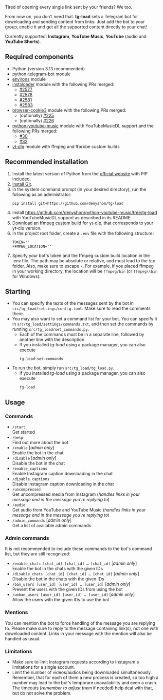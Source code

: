 Tired of opening every single link sent by your friends? We too.

From now on, you don't need that. **tg-load** sets a Telegram bot for downloading and sending content from links. Just add the bot to your group, enable it and get all the supported content directly to your chat!

Currently supported: **Instagram**, **YouTube Music**, **YouTube** (audio and **YouTube Shorts**).

## Required components
- Python (version 3.13 recommended)
- [python-telegram-bot](https://github.com/python-telegram-bot/python-telegram-bot) module
- [environs](https://github.com/sloria/environs) module
- [instaloader](https://github.com/instaloader/instaloader) module with the following PRs merged:
   * [#2577](https://github.com/instaloader/instaloader/pull/2577)
   * [#2578](https://github.com/instaloader/instaloader/pull/2578)
   * [#2581](https://github.com/instaloader/instaloader/pull/2581)
   * [#2583](https://github.com/instaloader/instaloader/pull/2583)
- [browser-cookie3](https://github.com/borisbabic/browser_cookie3) module with the following PRs merged:
   * (optionally) [#225](https://github.com/borisbabic/browser_cookie3/pull/225)
   * (optionally) [#226](https://github.com/borisbabic/browser_cookie3/pull/226)
- [python-youtube-music](https://github.com/tombulled/python-youtube-music) module with YouTubeMusicDL support and the following PRs merged:
  * [#30](https://github.com/tombulled/python-youtube-music/pull/30)
  * [#32](https://github.com/tombulled/python-youtube-music/pull/32)
- [yt-dlp](https://github.com/yt-dlp/yt-dlp) module with ffmpeg and ffprobe custom builds

## Recommended installation
1. Install the latest version of Python from the [official website](https://www.python.org/downloads/) with PIP included.
2. [Install Git](https://github.com/git-guides/install-git).
3. In the system command prompt (in your desired directory), run the following as an administrator:<br/>
   ```
   pip install git+https://github.com/denyshon/tg-load
   ```
5. Install https://github.com/denyshon/python-youtube-music/tree/tg-load with YouTubeMusicDL support as described in its README.
6. [Download an ffmpeg custom build](https://github.com/yt-dlp/FFmpeg-Builds) for [yt-dlp](https://github.com/yt-dlp/yt-dlp), that corresponds to your yt-dlp version.
7. In the project root folder, create a `.env` file with the following structure:
   ```
   TOKEN=''
   FFMPEG_LOCATION=''
   ```
8. Specify your bot's token and the ffmpeg custom build location in the .env file. The path may be absolute or relative, and must lead to the `bin` folder. Also, make sure to escape `\`. For example, if you placed ffmpeg in your working directory, the location will be `ffmpeg/bin` (or `ffmpeg\\bin` for Windows).


## Starting
- You can specify the texts of the messages sent by the bot in `src/tg_load/settings/config.toml`. Make sure to read the comments there.
- You may also want to set a command list for your bot. You can specify it in `src/tg_load/settings/commands.txt`, and then set the commands by running `src/tg_load/set_commands.py`.
  - Each of the commands must be in a separate line, followed by another line with the description.
  - If you installed *tg-load* using a package manager, you can also execute
    ```
    tg-load-set-commands
    ```
- To run the bot, simply run `src/tg_load/tg_load.py`.
  - If you installed *tg-load* using a package manager, you can also execute
    ```
    tg-load
    ```


## Usage
### Commands
- `/start`<br/>
  Get started
- `/help`<br/>
  Find out more about the bot
- `/enable` [*admin only*]<br/>
  Enable the bot in the chat
- `/disable` [*admin only*]<br/>
  Disable the bot in the chat
- `/enable_captions`<br/>
  Enable Instagram caption downloading in the chat
- `/disable_captions`<br/>
  Disable Instagram caption downloading in the chat
- `/uncompressed`<br/>
  Get uncompressed media from Instagram (*handles links in your message and in the message you're replying to*)
- `/audio`<br/>
  Get audio from YouTube and YouTube Music (*handles links in your message and in the message you're replying to*)
- `/admin_commands` [*admin only*]<br/>
  Get a list of available admin commands
### Admin commands
It is not recommended to include these commands to the bot's command list, but they are still recognized:
- `/enable_chats [chat_id] [chat_id] … [chat_id]` [*admin only*]<br>
  Enable the bot in the chats with the given IDs
- `/disable_chats [chat_id] [chat_id] … [chat_id]` [*admin only*]<br>
  Disable the bot in the chats with the given IDs
- `/ban_users [user_id] [user_id] … [user_id]` [*admin only*]<br>
  Prevent the users with the given IDs from using the bot
- `/unban_users [user_id] [user_id] … [user_id]` [*admin only*]<br>
  Allow the users with the given IDs to use the bot
### Mentions
You can mention the bot to force handling of the message you are replying to. Please make sure to reply to the message containing link(s), not one with downloaded content. Links in your message with the mention will also be handled as usual.
### Limitations
- Make sure to limit Instagram requests according to Instagram's limitations for a single account.
- Limit the number of videos/audios being downloaded simultaneously. Remember, that for each of them a new process is created, so too high a number may lead to the bot's temporare unavailability and even a crash. The timeouts (*remember to adjust them* if needed) help deal with that, but do not solve the problem.
